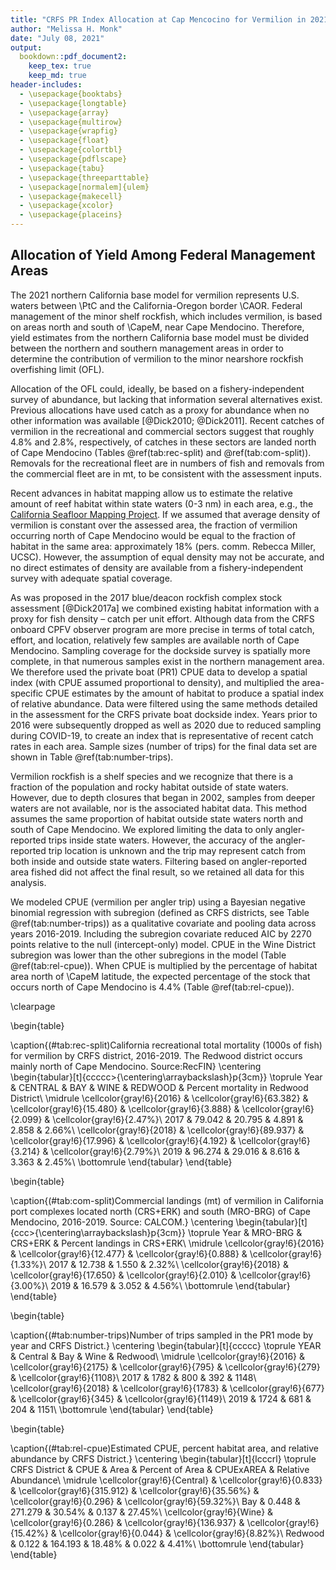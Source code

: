 ```yaml
---
title: "CRFS PR Index Allocation at Cap Mencocino for Vermilion in 2021"
author: "Melissa H. Monk"
date: "July 08, 2021"
output:
  bookdown::pdf_document2: 
    keep_tex: true
    keep_md: true
header-includes:
  - \usepackage{booktabs}
  - \usepackage{longtable}
  - \usepackage{array}
  - \usepackage{multirow}
  - \usepackage{wrapfig}
  - \usepackage{float}
  - \usepackage{colortbl}
  - \usepackage{pdflscape}
  - \usepackage{tabu}
  - \usepackage{threeparttable}
  - \usepackage[normalem]{ulem}
  - \usepackage{makecell}
  - \usepackage{xcolor}
  - \usepackage{placeins}
---
```











## Allocation of Yield Among Federal Management Areas


The 2021 northern California base model for vermilion represents U.S. 
waters between \PtC and the California-Oregon border \CAOR. Federal management of 
the minor shelf rockfish, which includes vermilion, is based on areas north and south of \CapeM, 
near Cape Mendocino. Therefore, yield estimates from the northern California base 
model must be divided between the northern and southern management areas in order 
to determine the contribution of vermilion to the minor nearshore rockfish overfishing limit (OFL).

Allocation of the OFL could, ideally, be based on a fishery-independent survey of 
abundance, but lacking that information several alternatives exist. Previous 
allocations have used catch as a proxy for abundance when no other information 
was available [@Dick2010; @Dick2011]. Recent catches of vermilion in the recreational 
and commercial sectors suggest that roughly 4.8% and 2.8%, respectively, of catches 
in these sectors are landed north of Cape Mendocino (Tables \@ref(tab:rec-split) and \@ref(tab:com-split)). Removals for the recreational fleet are in numbers of fish and removals 
from the commercial fleet are in mt, to be consistent with the assessment inputs. 

Recent advances in habitat mapping allow us to estimate the relative amount of reef 
habitat within state waters (0-3 nm) in each area, e.g., the [California Seafloor Mapping Project](https://walrus.wr.usgs.gov/mapping/csmp/).
If we assumed that average density of vermilion is constant over the assessed area, 
the fraction of vermilion occurring north of Cape Mendocino would be equal to the 
fraction of habitat in the same area:  approximately 18% (pers. comm. Rebecca Miller, UCSC). However, the assumption of equal density may not be accurate, and no direct estimates of 
density are available from a fishery-independent survey with adequate spatial coverage.

As was proposed in the 2017 blue/deacon rockfish complex stock assessment [@Dick2017a] we combined existing habitat information with a proxy for fish density – catch per unit effort. Although data from the CRFS onboard CPFV observer 
program are more precise in terms of total catch, effort, and location, relatively few 
samples are available north of Cape Mendocino. Sampling coverage for the dockside 
survey is spatially more complete, in that numerous samples exist in the northern 
management area. We therefore used the private boat (PR1) CPUE data to develop a spatial 
index (with CPUE assumed proportional to density), and multiplied the area-specific 
CPUE estimates by the amount of habitat to produce a spatial index of relative abundance.
Data were filtered using the same methods detailed in the assessment for the CRFS 
private boat dockside index. Years prior to 2016 were subsequently dropped as well as 2020 due to reduced sampling during COVID-19, to create an index that is representative of recent catch rates in each area. Sample sizes (number of trips) for the final data set are shown in Table \@ref(tab:number-trips).

Vermilion rockfish is a shelf species and we recognize that there is a fraction of the 
population and rocky habitat outside of state waters.  However, due to depth closures that began in 2002, samples from deeper waters are not available, nor is the associated habitat 
data.  This method assumes the same proportion of habitat outside state waters north and 
south of Cape Mendocino. We explored limiting the data to only angler-reported trips inside state waters. However, the accuracy of the angler-reported trip location is unknown and the 
trip may represent catch from both inside and outside state waters. Filtering based on 
angler-reported area fished did not affect the final result, so we retained all data for this analysis.


We modeled CPUE (vermilion per angler trip) using a Bayesian negative binomial regression with subregion (defined as CRFS districts, see Table \@ref(tab:number-trips)) as a qualitative covariate and 
pooling data across years 2016-2019. Including the subregion covariate reduced AIC 
by 2270 points relative to the null (intercept-only) model. CPUE in the Wine District subregion was lower than the other subregions in the model 
(Table \@ref(tab:rel-cpue)). When CPUE is multiplied by the percentage of habitat area north of \CapeM latitude, the expected percentage of the stock that occurs north of Cape Mendocino is 4.4% (Table \@ref(tab:rel-cpue)).

\clearpage


<!--Tables-->


\begin{table}

\caption{(\#tab:rec-split)California recreational total mortality (1000s of fish) for vermilion by CRFS district, 2016-2019. The Redwood district occurs mainly north of Cape Mendocino. Source:RecFIN}
\centering
\begin{tabular}[t]{ccccc>{\centering\arraybackslash}p{3cm}}
\toprule
Year & CENTRAL & BAY & WINE & REDWOOD & Percent mortality in Redwood District\\
\midrule
\cellcolor{gray!6}{2016} & \cellcolor{gray!6}{63.382} & \cellcolor{gray!6}{15.480} & \cellcolor{gray!6}{3.888} & \cellcolor{gray!6}{2.099} & \cellcolor{gray!6}{2.47\%}\\
2017 & 79.042 & 20.795 & 4.891 & 2.858 & 2.66\%\\
\cellcolor{gray!6}{2018} & \cellcolor{gray!6}{89.937} & \cellcolor{gray!6}{17.996} & \cellcolor{gray!6}{4.192} & \cellcolor{gray!6}{3.214} & \cellcolor{gray!6}{2.79\%}\\
2019 & 96.274 & 29.016 & 8.616 & 3.363 & 2.45\%\\
\bottomrule
\end{tabular}
\end{table}

\begin{table}

\caption{(\#tab:com-split)Commercial landings (mt) of vermilion in California port complexes located north (CRS+ERK) and south (MRO-BRG) of Cape Mendocino, 2016-2019. Source: CALCOM.}
\centering
\begin{tabular}[t]{ccc>{\centering\arraybackslash}p{3cm}}
\toprule
Year & MRO-BRG & CRS+ERK & Percent landings in CRS+ERK\\
\midrule
\cellcolor{gray!6}{2016} & \cellcolor{gray!6}{12.477} & \cellcolor{gray!6}{0.888} & \cellcolor{gray!6}{1.33\%}\\
2017 & 12.738 & 1.550 & 2.32\%\\
\cellcolor{gray!6}{2018} & \cellcolor{gray!6}{17.650} & \cellcolor{gray!6}{2.010} & \cellcolor{gray!6}{3.00\%}\\
2019 & 16.579 & 3.052 & 4.56\%\\
\bottomrule
\end{tabular}
\end{table}

\begin{table}

\caption{(\#tab:number-trips)Number of trips sampled in the PR1 mode by year and CRFS District.}
\centering
\begin{tabular}[t]{ccccc}
\toprule
YEAR & Central & Bay & Wine & Redwood\\
\midrule
\cellcolor{gray!6}{2016} & \cellcolor{gray!6}{2175} & \cellcolor{gray!6}{795} & \cellcolor{gray!6}{279} & \cellcolor{gray!6}{1108}\\
2017 & 1782 & 800 & 392 & 1148\\
\cellcolor{gray!6}{2018} & \cellcolor{gray!6}{1783} & \cellcolor{gray!6}{677} & \cellcolor{gray!6}{345} & \cellcolor{gray!6}{1149}\\
2019 & 1724 & 681 & 204 & 1151\\
\bottomrule
\end{tabular}
\end{table}

\begin{table}

\caption{(\#tab:rel-cpue)Estimated CPUE, percent habitat area, and relative abundance by CRFS District.}
\centering
\begin{tabular}[t]{lcccrl}
\toprule
CRFS District & CPUE & Area & Percent of Area & CPUExAREA & Relative Abundance\\
\midrule
\cellcolor{gray!6}{Central} & \cellcolor{gray!6}{0.833} & \cellcolor{gray!6}{315.912} & \cellcolor{gray!6}{35.56\%} & \cellcolor{gray!6}{0.296} & \cellcolor{gray!6}{59.32\%}\\
Bay & 0.448 & 271.279 & 30.54\% & 0.137 & 27.45\%\\
\cellcolor{gray!6}{Wine} & \cellcolor{gray!6}{0.286} & \cellcolor{gray!6}{136.937} & \cellcolor{gray!6}{15.42\%} & \cellcolor{gray!6}{0.044} & \cellcolor{gray!6}{8.82\%}\\
Redwood & 0.122 & 164.193 & 18.48\% & 0.022 & 4.41\%\\
\bottomrule
\end{tabular}
\end{table}
<!--figures-->
